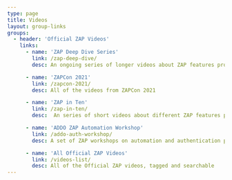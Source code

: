 ```yaml
---
type: page
title: Videos
layout: group-links
groups:
  - header: 'Official ZAP Videos'
    links:
      - name: 'ZAP Deep Dive Series'
        link: /zap-deep-dive/
        desc: An ongoing series of longer videos about ZAP features produced in conjunction with StackHawk

      - name: 'ZAPCon 2021'
        link: /zapcon-2021/
        desc: All of the videos from ZAPCon 2021

      - name: 'ZAP in Ten'
        link: /zap-in-ten/
        desc:  An series of short videos about different ZAP features produced in conjunction with All Day DevOps

      - name: 'ADDO ZAP Automation Workshop'
        link: /addo-auth-workshop/
        desc: A set of ZAP workshops on automation and authentication produced in conjunction with All Day DevOps

      - name: 'All Official ZAP Videos'
        link: /videos-list/
        desc: All of the Official ZAP videos, tagged and searchable
---
```

